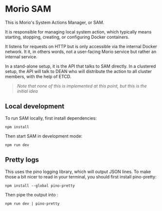 # Morio SAM

This is Morio's System Actions Manager, or SAM.

It is responsible for managing local system action, which typically means
starting, stopping, creating, or configuring Docker containers.

It listens for requests on HTTP but is only accessible via the internal Docker network.
It it, in others words, not a user-facing Morio service but rather an internal service.

In a stand-alone setup, it is the API that talks to SAM directly.
In a clustered setup, the API will talk to DEAN who will distribute the action to all cluster members, with the help of ETCD.

> _Note that none of this is implemented at this point, but this is the initial idea_

## Local development

To run SAM locally, first install dependencies:

```
npm install
```

Then start SAM in development mode:

```
npm run dev
```

## Pretty logs

This uses the pino logging library, which will output JSON lines.
To make those a bit nicer to read in your terminal, you should first install pino-pretty:

```
npm install --global pino-pretty
```

Then pipe the output into :

```
npm run dev | pino-pretty
```
